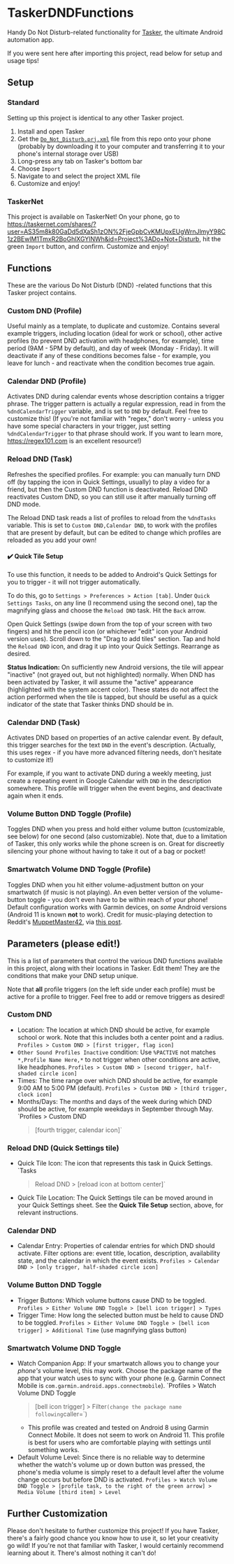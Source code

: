 # TaskerDNDFunctions

Handy Do Not Disturb-related functionality for
[Tasker](https://play.google.com/store/apps/details?id=net.dinglisch.android.taskerm),
the ultimate Android automation app.

If you were sent here after importing this project, read below for setup and usage tips!


## Setup

### Standard

Setting up this project is identical to any other Tasker project.
1. Install and open Tasker
1. Get the [`Do_Not_Disturb.prj.xml`](./Do_Not_Disturb.prj.xml) file from this
   repo onto your phone (probably by downloading it to your computer and
   transferring it to your phone's internal storage over USB)
1. Long-press any tab on Tasker's bottom bar
1. Choose `Import`
1. Navigate to and select the project XML file
1. Customize and enjoy!

### TaskerNet

This project is available on TaskerNet! On your phone, go to
<https://taskernet.com/shares/?user=AS35m8k80GaDd5dXaSh1zON%2FjeGpbCvKMUpxEUgWrnJlmyY98C1z2BEwlM1TmxR2BoGhlXGYlNWh&id=Project%3ADo+Not+Disturb>,
hit the green `Import` button, and confirm. Customize and enjoy!


## Functions

These are the various Do Not Disturb (DND) -related functions that this Tasker
project contains.

### Custom DND (Profile)

Useful mainly as a template, to duplicate and customize. Contains several
example triggers, including location (ideal for work or school), other active
profiles (to prevent DND activation with headphones, for example), time period
(9AM - 5PM by default), and day of week (Monday - Friday). It will deactivate
if any of these conditions becomes false - for example, you leave for lunch -
and reactivate when the condition becomes true again.

### Calendar DND (Profile)

Activates DND during calendar events whose description contains a trigger
phrase. The trigger pattern is actually a regular expression, read in from the
`%dndCalendarTrigger` variable, and is set to `DND` by default. Feel free to
customize this! (If you're not familiar with "regex," don't worry - unless you
have some special characters in your trigger, just setting
`%dndCalendarTrigger` to that phrase should work. If you want to learn more,
<https://regex101.com> is an excellent resource!)

### Reload DND (Task)

Refreshes the specified profiles. For example: you can manually turn DND off
(by tapping the icon in Quick Settings, usually) to play a video for a friend,
but then the Custom DND function is deactivated. Reload DND reactivates Custom
DND, so you can still use it after manually turning off DND mode.

The Reload DND task reads a list of profiles to reload from the `%dndTasks`
variable. This is set to `Custom DND,Calendar DND`, to work with the profiles
that are present by default, but can be edited to change which profiles are
reloaded as you add your own!

#### :heavy_check_mark: Quick Tile Setup

To use this function, it needs to be added to Android's Quick Settings for you
to trigger - it will not trigger automatically.

To do this, go to `Settings > Preferences > Action [tab]`. Under `Quick
Settings Tasks`, on any line (I recommend using the second one), tap the
magnifying glass and choose the `Reload DND` task. Hit the `Back` arrow.

Open Quick Settings (swipe down from the top of your screen with two fingers)
and hit the pencil icon (or whichever "edit" icon your Android version uses).
Scroll down to the "Drag to add tiles" section. Tap and hold the `Reload DND`
icon, and drag it up into your Quick Settings. Rearrange as desired.

__Status Indication:__ On sufficiently new Android versions, the tile will
appear "inactive" (not grayed out, but not highlighted) normally. When DND has
been activated by Tasker, it will assume the "active" appearance (highlighted
with the system accent color). These states do not affect the action performed
when the tile is tapped, but should be useful as a quick indicator of the state
that Tasker thinks DND should be in.

### Calendar DND (Task)

Activates DND based on properties of an active calendar event. By default, this
trigger searches for the text `DND` in the event's description. (Actually, this
uses regex - if you have more advanced filtering needs, don't hesitate to
customize it!)

For example, if you want to activate DND during a weekly meeting, just create a
repeating event in Google Calendar with `DND` in the description somewhere.
This profile will trigger when the event begins, and deactivate again when it
ends.

### Volume Button DND Toggle (Profile)

Toggles DND when you press and hold either volume button (customizable, see
below) for one second (also customizable). Note that, due to a limitation of
Tasker, this only works while the phone screen is on. Great for discreetly
silencing your phone without having to take it out of a bag or pocket!

### Smartwatch Volume DND Toggle (Profile)

Toggles DND when you hit either volume-adjustment button on your smartwatch (if
music is not playing). An even better version of the volume-button toggle - you
don't even have to be within reach of your phone! Default configuration works
with Garmin devices, on *some* Android versions (Android 11 is known __not__ to
work). Credit for music-playing detection to Reddit's
[MuppetMaster42](https://www.reddit.com/user/MuppetMaster42/), via [this
post](https://www.reddit.com/r/tasker/comments/52p6h6/how_to_check_if_music_is_playing_without_an/).


## Parameters (please edit!)

This is a list of parameters that control the various DND functions available
in this project, along with their locations in Tasker. Edit them! They are the
conditions that make your DND setup unique.

Note that __all__ profile triggers (on the left side under each profile) must
be active for a profile to trigger. Feel free to add or remove triggers as
desired!

### Custom DND

- Location: The location at which DND should be active, for example school or
  work. Note that this includes both a center point and a radius. `Profiles >
  Custom DND > [first trigger, flag icon]`
- `Other Sound Profiles Inactive` condition: Use `%PACTIVE` not matches
  `*,Profile Name Here,*` to not trigger when other conditions are active, like
  headphones. `Profiles > Custom DND > [second trigger, half-shaded circle
  icon]`
- Times: The time range over which DND should be active, for example 9:00 AM to
  5:00 PM (default). `Profiles > Custom DND > [third trigger, clock icon]`
- Months/Days: The months and days of the week during which DND should be
  active, for example weekdays in September through May. `Profiles > Custom DND
  > [fourth trigger, calendar icon]`

### Reload DND (Quick Settings tile)

- Quick Tile Icon: The icon that represents this task in Quick Settings. `Tasks
  > Reload DND > [reload icon at bottom center]`
- Quick Tile Location: The Quick Settings tile can be moved around in your
  Quick Settings sheet. See the __Quick Tile Setup__ section, above, for
  relevant instructions.

### Calendar DND

- Calendar Entry: Properties of calendar entries for which DND should activate.
  Filter options are: event title, location, description, availability state,
  and the calendar in which the event exists. `Profiles > Calendar DND > [only
  trigger, half-shaded circle icon]`

### Volume Button DND Toggle

- Trigger Buttons: Which volume buttons cause DND to be toggled. `Profiles >
  Either Volume DND Toggle > [bell icon trigger] > Types`
- Trigger Time: How long the selected button must be held to cause DND to be
  toggled. `Profiles > Either Volume DND Toggle > [bell icon trigger] >
  Additional Time` (use magnifying glass button)

### Smartwatch Volume DND Toggle

- Watch Companion App: If your smartwatch allows you to change your *phone's*
  volume level, this may work. Choose the package name of the app that your
  watch uses to sync with your phone (e.g. Garmin Connect Mobile is
  `com.garmin.android.apps.connectmobile`). `Profiles > Watch Volume DND Toggle
  > [bell icon trigger] > Filter` (change the package name following `caller=`)
    - This profile was created and tested on Android 8 using Garmin Connect
      Mobile. It does not seem to work on Android 11. This profile is best for
      users who are comfortable playing with settings until something works.
- Default Volume Level: Since there is no reliable way to determine whether the
  watch's volume up or down button was pressed, the phone's media volume is
  simply reset to a default level after the volume change occurs but before DND
  is activated. `Profiles > Watch Volume DND Toggle > [profile task, to the
  right of the green arrow] > Media Volume [third item] > Level`


## Further Customization

Please don't hesitate to further customize this project! If you have Tasker,
there's a fairly good chance you know how to use it, so let your creativity go
wild! If you're not that familiar with Tasker, I would certainly recommend
learning about it. There's almost nothing it can't do!

